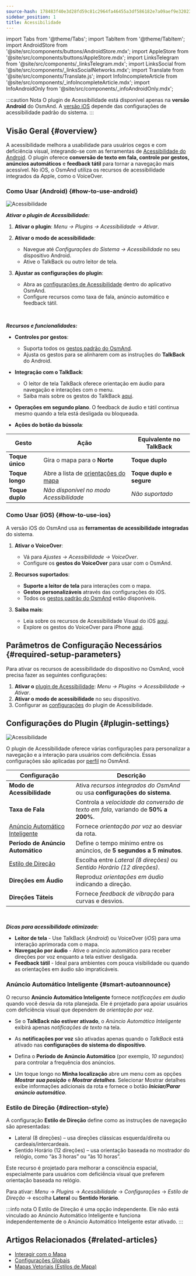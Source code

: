 ```yaml
---
source-hash: 178483f40e3d28fd59c81c2964fa46455a3df586182e7a09aef9e32023d7bd72
sidebar_position: 1
title: Acessibilidade
---
```


import Tabs from '@theme/Tabs';
import TabItem from '@theme/TabItem';
import AndroidStore from '@site/src/components/buttons/AndroidStore.mdx';
import AppleStore from '@site/src/components/buttons/AppleStore.mdx';
import LinksTelegram from '@site/src/components/_linksTelegram.mdx';
import LinksSocial from '@site/src/components/_linksSocialNetworks.mdx';
import Translate from '@site/src/components/Translate.js';
import InfoIncompleteArticle from '@site/src/components/_infoIncompleteArticle.mdx';
import InfoAndroidOnly from '@site/src/components/_infoAndroidOnly.mdx';

:::caution Nota
O plugin de Acessibilidade está disponível apenas na **versão Android** do OsmAnd. A [versão iOS](#how-to-use-ios) depende das configurações de acessibilidade padrão do sistema.
:::

## Visão Geral {#overview}

A acessibilidade melhora a usabilidade para usuários cegos e com deficiência visual, integrando-se com as ferramentas de [Acessibilidade do Android](https://www.android.com/accessibility/). O plugin oferece **conversão de texto em fala, controle por gestos, anúncios automáticos** e **feedback tátil** para tornar a navegação mais acessível. No iOS, o OsmAnd utiliza os recursos de acessibilidade integrados da Apple, como o VoiceOver.


### Como Usar (Android) {#how-to-use-android}

![Acessibilidade](@site/static/img/plugins/Accessibility/access_turned_off.png)

***Ativar o plugin de Acessibilidade:***  

1. **Ativar o plugin**: *Menu → Plugins → Acessibilidade → Ativar*.

2. **Ativar o modo de acessibilidade**:  
   - Navegue até *Configurações do Sistema → Acessibilidade* no seu dispositivo Android.
   - Ative o TalkBack ou outro leitor de tela.

3. **Ajustar as configurações do plugin**:  
   - Abra as [configurações de Acessibilidade](#plugin-settings) dentro do aplicativo OsmAnd.
   - Configure recursos como taxa de fala, anúncio automático e feedback tátil.

<br/>

***Recursos e funcionalidades:***

- **Controles por gestos**:
   - Suporta todos os [gestos padrão do OsmAnd](../map/interact-with-map.md#gestures).
   - Ajusta os gestos para se alinharem com as instruções do **TalkBack** do Android.

- **Integração com o TalkBack**:
   - O leitor de tela TalkBack oferece orientação em áudio para navegação e interações com o menu.
   - Saiba mais sobre os gestos do TalkBack [aqui](https://support.google.com/accessibility/android/answer/6151827?hl=en&ref_topic=10601570#zippy=%2Cother%2Cbasic-navigation).

- **Operações em segundo plano**. O feedback de áudio e tátil continua mesmo quando a tela está desligada ou bloqueada.

- **Ações do botão da bússola**:

| Gesto | Ação | Equivalente no TalkBack |
|-----|-----|-----|
| **Toque único** | Gira o mapa para o **Norte** | **Toque duplo** |
| **Toque longo** | Abre a lista de [orientações do mapa](../map/interact-with-map.md#map-orientation-modes) | **Toque duplo e segure** |
| **Toque duplo** | *Não disponível no modo Acessibilidade* | *Não suportado* |


### Como Usar (iOS) {#how-to-use-ios}

A versão iOS do OsmAnd usa as **ferramentas de acessibilidade integradas** do sistema.

1. **Ativar o VoiceOver**:
   - Vá para *Ajustes → Acessibilidade → VoiceOver*.
   - Configure os **gestos do VoiceOver** para usar com o OsmAnd.

2. **Recursos suportados**:
   - **Suporte a leitor de tela** para interações com o mapa.
   - **Gestos personalizáveis** através das configurações do iOS.
   - Todos os [gestos padrão do OsmAnd](../map/interact-with-map.md#gestos) estão disponíveis.

3. **Saiba mais**:
   - Leia sobre os recursos de Acessibilidade Visual do iOS [aqui](https://www.apple.com/accessibility/vision/).
   - Explore os gestos do VoiceOver para iPhone [aqui](https://support.apple.com/en-gb/guide/iphone/iph3e2e2281/ios).


## Parâmetros de Configuração Necessários {#required-setup-parameters}

Para ativar os recursos de acessibilidade do dispositivo no OsmAnd, você precisa fazer as seguintes configurações:

1. **Ativar o** [plugin de Acessibilidade](../plugins/index.md#enable--disable):  *Menu → Plugins → Acessibilidade → Ativar*.  
2. **Ativar o modo de acessibilidade** no seu dispositivo.
3. Configurar as [configurações](#plugin-settings) do plugin de Acessibilidade.


## Configurações do Plugin {#plugin-settings}

*<Translate android="true" ids="shared_string_menu,plugins_menu_group,shared_string_accessibility,shared_string_settings"/>*

![Acessibilidade](@site/static/img/plugins/Accessibility/access_.png)  

O plugin de Acessibilidade oferece várias configurações para personalizar a navegação e a interação para usuários com deficiência. Essas configurações são aplicadas por [perfil](../personal/profiles.md) no OsmAnd.

| Configuração              | Descrição |  
|---------------------------|-------------|  
| **Modo de Acessibilidade**    | Ativa *recursos integrados do OsmAnd* ou usa **configurações do sistema**. |  
| **Taxa de Fala**           | Controla a *velocidade da conversão de texto em fala*, variando de **50% a 200%**. |  
| [Anúncio Automático Inteligente](#smart-autoannounce)    | Fornece *orientação por voz* ao desviar da rota. |  
| **Período de Anúncio Automático**   | Define o tempo mínimo entre os anúncios, de **5 segundos a 5 minutos**. |  
| [Estilo de Direção](#direction-style)       | Escolha entre *Lateral (8 direções)* ou *Sentido Horário (12 direções)*. |  
| **Direções em Áudio**      | Reproduz *orientações em áudio* indicando a direção. |  
| **Direções Táteis**     | Fornece *feedback de vibração* para curvas e desvios.|  

<!--
- **Accessibility Mode**. Enable special tools that help people with disabilities interact with the OsmAnd app. There are three modes: *On* - turns on the built-in OsmAnd features, *Off* - turns off all plugin features, and *According to the Android system settings* - turns on Android system settings.

- **Speech rate**. Adjust the speech rate of the text-to-speech, ranging from 50%  to 200%.

- **Smart autoannounce**. If enabled, you will receive voice announcements when you deviate from the set track.

- **Autoannounce period**. This is an automatic announcement of the direction and distance to your destination. You can select a minimal time between announcements, ranging from 5 seconds to 5 minutes.

- **Direction style**. Choose how the OsmAnd app will notify you about directions. *Sidewise* - indicates the direction to the sides of the world (8 directions), *Clockwise* - indicates directions oriented to the clock face (12 directions).

- **Audio directions**. Provides feedback when navigating by indicating the direction to the target point with sound.

- **Haptic directions**. This setting provides haptic feedback when navigating. The vibration indicates the direction to the target point and deviations from the path.
-->

<br/>

***Dicas para acessibilidade otimizada:***

- **Leitor de tela** - Use TalkBack (*Android*) ou VoiceOver (*iOS*) para uma interação aprimorada com o mapa.
- **Navegação por áudio** - Ative o anúncio automático para receber direções por voz enquanto a tela estiver desligada.
- **Feedback tátil** - Ideal para ambientes com pouca visibilidade ou quando as orientações em áudio são impraticáveis.


### Anúncio Automático Inteligente {#smart-autoannounce}

O recurso **Anúncio Automático Inteligente** fornece *notificações em áudio* quando você desvia da rota planejada. Ele é projetado para apoiar usuários com deficiência visual que dependem de *orientação por voz*.  

- Se o **TalkBack não estiver ativado**, o *Anúncio Automático Inteligente* exibirá apenas *notificações de texto* na tela.  

- As **notificações por voz** são ativadas apenas quando o *TalkBack* está ativado nas **configurações do sistema do dispositivo**.  

- Defina o **Período de Anúncio Automático** (por exemplo, *10 segundos*) para controlar a frequência dos anúncios.

- Um toque longo no **Minha localização** abre um menu com as opções ***Mostrar sua posição*** e ***Mostrar detalhes***. Selecionar Mostrar detalhes exibe informações adicionais da rota e fornece o botão ***Iniciar/Parar anúncio automático***.


### Estilo de Direção {#direction-style}

A configuração **Estilo de Direção** define como as instruções de navegação são apresentadas:

- Lateral (8 direções) – usa direções clássicas esquerda/direita ou cardeais/intercardeais.
- Sentido Horário (12 direções) – usa orientação baseada no mostrador do relógio, como “às 3 horas” ou “às 10 horas”.

Este recurso é projetado para melhorar a consciência espacial, especialmente para usuários com deficiência visual que preferem orientação baseada no relógio.

Para ativar:
*Menu* → *Plugins* → *Acessibilidade* → *Configurações* → *Estilo de Direção* → escolha **Lateral** ou **Sentido Horário**.

:::info nota
O Estilo de Direção é uma opção independente. Ele não está vinculado ao Anúncio Automático Inteligente e funciona independentemente de o Anúncio Automático Inteligente estar ativado.
:::

## Artigos Relacionados {#related-articles}

- [Interagir com o Mapa](../../user/map/interact-with-map.md)
- [Configurações Globais](../../user/personal/global-settings.md)
- [Mapas Vetoriais (Estilos de Mapa)](../../user/map/vector-maps.md)